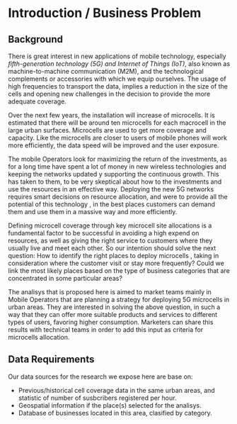 # Introduction / Business Problem

## Background
There is great interest in new applications of mobile technology, especially *fifth-generation technology (5G) and Internet of Things (IoT)*, also known as machine-to-machine communication (M2M), and the technological complements or accessories with which we equip ourselves.  The usage of high frequencies to transport the data, implies a reduction in the size of the cells and opening new challenges in the decision to provide the more adequate coverage. 

Over the next few years, the installation will increase of microcells. It is estimated that there will be around ten microcells for each macrocell in the large urban surfaces. Microcells are used to get more coverage and capacity. Like the microcells are closer to users of mobile phones will work more efficiently, the data speed will be improved and the user exposure. 

The mobile Operators look for maximizing the return of the investments, as for a long time have spent a lot of money in new wireless technologies and keeping the networks updated y supporting the continuous growth.
This has taken to them, to be very skeptical about how to the investments and use the resources in an effective way.  Deploying the new 5G networks requires smart decisions on resource allocation, and were to provide all the potential of this technology , in the best places customers can demand them and use them in a massive way and more efficiently.

Defining microcell coverage through key microcell site allocations is a fundamental factor to be successful in avoiding a high expend on resources, as well as giving the right service to customers where they usually live and meet each other. So our intention should solve the next question: How to identify the right places to deploy microcells , taking in consideration where the customer visit or stay more frequently? Could we link the most likely places based on the type of business categories that are concentrated in some particular areas?

The analisys that is proposed here is aimed to market teams mainly in Mobile Operators that are planning a strategy for deploying 5G microcells in urban areas. They are interested in solving the above question, in such a way that they can offer more suitable products and services to different types of users, favoring higher consumption. Marketers can share this results with technical teams in order to add this input as criteria for microcells allocation.

## Data Requirements

Our data sources for the research we expose here are base on:

* Previous/historical cell coverage data in the same urban areas, and statistic of number of susbcribers registered per hour.
* Geospatial information if the place(s) selected for the analisys.
* Database of businesses located in this area, clasified by category.
